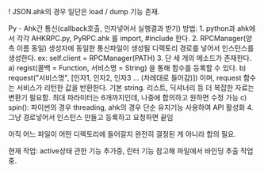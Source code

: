 ! JSON.ahk의 경우 일단은 load / dump 기능 존재.

Py - Ahk간 통신(callback호출, 인자넣어서 실행결과 받기) 방법: 
    1. python과 ahk에서 각각 AHKRPC.py, PyRPC.ahk 를 import, #include 한다.
    2. RPCManager(양 측 이름 동일) 생성자에 동일한 통신파일이 생성될 디렉토리 경로를 넣어서 인스턴스를 생성한다. ex: self.client = RPCManager(PATH)
    3. 단 세 개의 메소드가 존재한다.
        a) regist(콜백 = Function, 서비스명 = String) 을 통해 함수를 등록할 수 있다.
        b) request("서비스명", [인자1, 인자2, 인자3 ... (차례대로 들어감)]) 이며, request 함수는 서비스가 리턴한 값을 반환한다. 
            기본 string. 리스트, 딕셔너리 등 더 복잡한 자료는 변환기 필요함. 최대 파라미터는 6개까지인데, 나중에 합의하고 원하면 수정 가능
        c) spin(): 파이썬의 경우 threading, ahk의 경우 단순 유지기능 사용하여 API 활성화
    4. 그냥 경로넣어서 인스턴스 만들고 등록하고 요청하면 끝임

아직 어느 파일이 어떤 디렉토리에 들어갈지 완전히 결정된 게 아니라 합의 필요.

현재 작업: active상태 관한 기능 추가중, 린터 기능 참고해 파일에서 바인딩 추출 작업중.